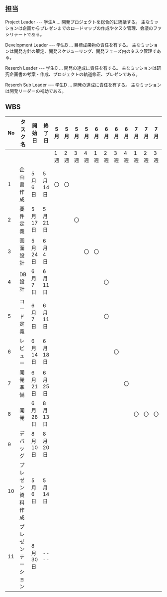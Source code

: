 ## 担当

Project Leader --- 学生A ...
開発プロジェクトを総合的に統括する。
主なミッションは企画からプレゼンまでのロードマップの作成やタスク管理、会議のファシリテートである。

Development Leader --- 学生B ...
目標成果物の責任を有する。
主なミッションは開発方針の策定、開発スケジューリング、開発フェーズ内のタスク管理である。

Reserch Leader --- 学生C ...
開発の達成に責任を有する。
主なミッションは研究企画書の考案・作成、プロジェクトの軌道修正、プレゼンである。

Reserch Sub Leader --- 学生D ...
開発の達成に責任を有する。
主なミッションは開発リーダーの補助である。

## WBS

 | No       | タスク名         | 開始日  | 終了日  | 5月|5月|5月|5月|6月|6月|6月|6月| 7月|7月|7月|7月|8月|8月|8月|8月|
 | -------- | --------------- | ------- | ------- |----|---|---|---|---|---|---|---|----|---|---|---|---|---|---|---|
 |          |                 |         |         | 1週|2週|3週|4週|1週|2週|3週|4週| 1週|2週|3週|4週|1週|2週|3週|4週|
 | 1        | 企画書作成       | 5月6日  | 5月14日 |  〇| 〇|   |   |   |   |   |   |   |   |   |   |   |   |   |   |
 | 2        | 要件定義         | 5月17日 | 5月21日 |   |  | 〇|   |   |   |   |   |   |   |   |   |   |   |   |   |
 | 3        | 画面設計         | 5月24日 | 6月4日  |   |  | | 〇 |〇  |   |   |   |   |   |   |   |   |   |   |   |
 | 4        | DB設計           | 6月7日  | 6月11日 |   |  | |   |   | 〇  |   |   |   |   |   |   |   |   |   |   |
 | 5        | コード定義       | 6月7日  | 6月11日 |   |  | |   |   | 〇  |   |   |   |   |   |   |   |   |   |   |
 | 6        | レビュー         | 6月14日 | 6月18日 |   |  | |   |   |   | 〇  |   |   |   |   |   |   |   |   |   |
 | 7        | 開発準備         | 6月21日 | 6月25日 |   |  | |   |   |   |   | 〇 |   |   |   |   |   |   |   |   |
 | 8        | 開発             | 6月28日 | 8月13日 |   |  |  |   |   |   |   |   |  〇 |   〇 |   〇 |   〇 |   〇 | 〇  |   |   |
 | 9        | デバッグ         | 8月10日 | 8月20日 |   |  | |   |   |   |   |   |   |   |   |   |   |  〇 | 　〇  |   |
 | 10       | プレゼン資料作成  | 5月6日  | 5月14日 |   |  | |   |   |   |   |   |   |   |   |   |   |   |  〇 |   |
 | 11       |プレゼンテーション | 8月30日 | ----    |   |  | |   |   |   |   |   |   |   |   |   |   |   |   |  〇 |

 
 
 